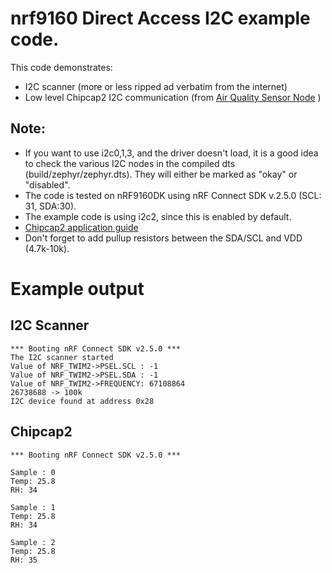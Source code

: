 # nrf9160 Direct Access I2C example code.

This code demonstrates:

* I2C scanner (more or less ripped ad verbatim from the internet)
* Low level Chipcap2 I2C communication (from [Air Quality Sensor Node](https://github.com/lab5e/air-quality-sensor-node)
)

## Note:
* If you want to use i2c0,1,3, and the driver doesn't load, it is a good idea to check the various I2C nodes in the compiled dts (build/zephyr/zephyr.dts). They will either be marked as "okay" or "disabled".
* The code is tested on nRF9160DK using nRF Connect SDK v.2.5.0 (SCL: 31, SDA:30).
* The example code is using i2c2, since this is enabled by default.
* [Chipcap2 application guide](https://www.cdiweb.com/datasheets/telaire-amphenol/chipcap2applicationnote.pdf)
* Don't forget to add pullup resistors between the SDA/SCL and VDD (4.7k-10k).

# Example output

## I2C Scanner

```
*** Booting nRF Connect SDK v2.5.0 ***
The I2C scanner started 
Value of NRF_TWIM2->PSEL.SCL : -1  
Value of NRF_TWIM2->PSEL.SDA : -1 
Value of NRF_TWIM2->FREQUENCY: 67108864  
26738688 -> 100k 
I2C device found at address 0x28
``` 

## Chipcap2

```
*** Booting nRF Connect SDK v2.5.0 *** 

Sample : 0
Temp: 25.8
RH: 34

Sample : 1
Temp: 25.8
RH: 34

Sample : 2
Temp: 25.8
RH: 35
```
